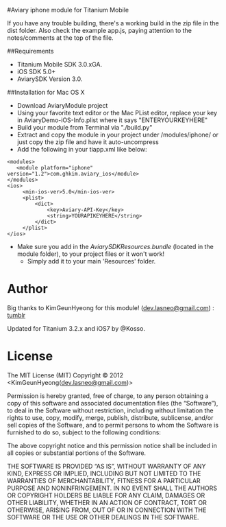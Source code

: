 #Aviary iphone module for Titanium Mobile

If you have any trouble building, there's a working build in the zip file in the dist folder. Also check the example app.js, paying attention to the notes/comments at the top of the file.

##Requirements

- Titanium Mobile SDK 3.0.xGA.
- iOS SDK 5.0+
- AviarySDK Version 3.0.

##Installation for Mac OS X
- Download AviaryModule project
- Using your favorite text editor or the Mac PList editor, replace your key in AviaryDemo-iOS-Info.plist where it says "ENTERYOURKEYHERE"
- Build your module from Terminal via "./build.py"
- Extract and copy the module in your project under /modules/iphone/ or just copy the zip file and have it auto-uncompress 
- Add the following in your tiapp.xml like below:

```
<modules>
   <module platform="iphone" version="1.2">com.ghkim.aviary_ios</module>
</modules>
<ios>
     <min-ios-ver>5.0</min-ios-ver>
     <plist>
         <dict>
             <key>Aviary-API-Key</key>
             <string>YOURAPIKEYHERE</string>
         </dict>
     </plist>
</ios>
```

* Make sure you add in the *AviarySDKResources.bundle* (located in the module folder), to your project files or it won't work! 
  * Simply add it to your main 'Resources' folder.

Author
========

Big thanks to KimGeunHyeong for this module! 
(dev.lasneo@gmail.com) : [tumblr](http://www.lasneo.tumblr.com/)

Updated for Titanium 3.2.x and iOS7 by @Kosso. 

 License
========
The MIT License (MIT)
Copyright © 2012 <KimGeunHyeong(dev.lasneo@gmail.com)>

Permission is hereby granted, free of charge, to any person obtaining a copy of this software and associated documentation files (the “Software”), to deal in the Software without restriction, including without limitation the rights to use, copy, modify, merge, publish, distribute, sublicense, and/or sell copies of the Software, and to permit persons to whom the Software is furnished to do so, subject to the following conditions:

The above copyright notice and this permission notice shall be included in all copies or substantial portions of the Software.

THE SOFTWARE IS PROVIDED “AS IS”, WITHOUT WARRANTY OF ANY KIND, EXPRESS OR IMPLIED, INCLUDING BUT NOT LIMITED TO THE WARRANTIES OF MERCHANTABILITY, FITNESS FOR A PARTICULAR PURPOSE AND NONINFRINGEMENT. IN NO EVENT SHALL THE AUTHORS OR COPYRIGHT HOLDERS BE LIABLE FOR ANY CLAIM, DAMAGES OR OTHER LIABILITY, WHETHER IN AN ACTION OF CONTRACT, TORT OR OTHERWISE, ARISING FROM, OUT OF OR IN CONNECTION WITH THE SOFTWARE OR THE USE OR OTHER DEALINGS IN THE SOFTWARE.
